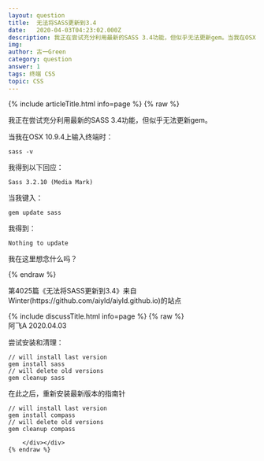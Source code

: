 ```yaml
---
layout: question
title:  无法将SASS更新到3.4
date:   2020-04-03T04:23:02.000Z
description: 我正在尝试充分利用最新的SASS 3.4功能，但似乎无法更新gem。当我在OSX 10.9.4上输入终端时：sass -v我得到以下回应：...
img: 
author: 古一Green
category: question
answer: 1
tags: 终端 CSS
topic: CSS
---
```

<div class="article-root">
  <div class="article">
    {% include articleTitle.html info=page %}
    {% raw %}
    <div class="article-content"><p><font style="vertical-align: inherit;"><font style="vertical-align: inherit;">我正在尝试充分利用最新的SASS 3.4功能，但似乎无法更新gem。</font></font></p>

<p><font style="vertical-align: inherit;"><font style="vertical-align: inherit;">当我在OSX 10.9.4上输入终端时：</font></font></p>

<pre><code>sass -v
</code></pre>

<p><font style="vertical-align: inherit;"><font style="vertical-align: inherit;">我得到以下回应：</font></font></p>

<pre><code>Sass 3.2.10 (Media Mark)
</code></pre>

<p><font style="vertical-align: inherit;"><font style="vertical-align: inherit;">当我键入：</font></font></p>

<pre><code>gem update sass
</code></pre>

<p><font style="vertical-align: inherit;"><font style="vertical-align: inherit;">我得到：</font></font></p>

<pre><code>Nothing to update
</code></pre>

<p><font style="vertical-align: inherit;"><font style="vertical-align: inherit;">我在这里想念什么吗？</font></font></p></div>
    {% endraw %}
  </div>
  <p class="winter_mark">第4025篇《无法将SASS更新到3.4》来自Winter(https://github.com/aiyld/aiyld.github.io)的站点</p>
  <div class="discuss-wrapper">
    {% include discussTitle.html info=page %}
    {% raw %}
    <div class="discuss-item">
        <div class="discuss-parent">
          <div class="discuss-meta">
            <span class="discuss-user">阿飞A</span>
            <span class="discuss-time">2020.04.03</span>
          </div>
          <div class="discuss-comment"><p><font style="vertical-align: inherit;"><font style="vertical-align: inherit;">尝试安装和清理：</font></font></p>

<pre><code>// will install last version<font></font>
gem install sass<font></font>
// will delete old versions<font></font>
gem cleanup sass<font></font>
</code></pre>

<p><font style="vertical-align: inherit;"><font style="vertical-align: inherit;">在此之后，重新安装最新版本的指南针</font></font></p>

<pre><code>// will install last version<font></font>
gem install compass<font></font>
// will delete old versions<font></font>
gem cleanup compass<font></font>
</code></pre></div>
        </div></div>
    {% endraw %}
  </div>
<div>
